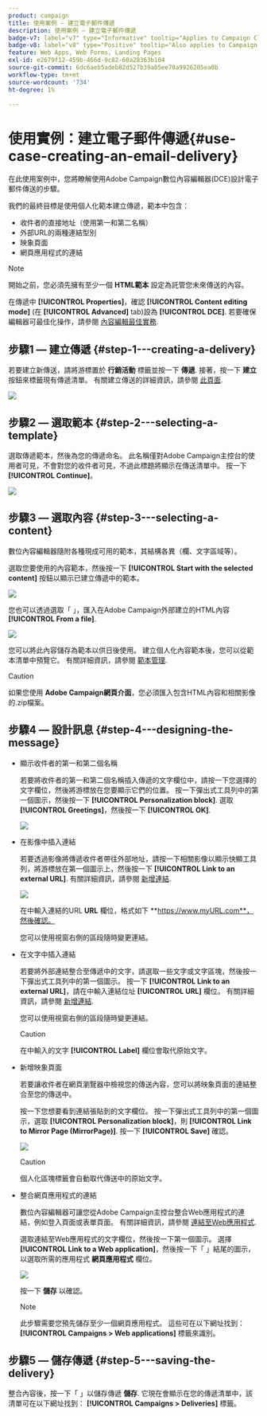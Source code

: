 ```yaml
---
product: campaign
title: 使用案例 — 建立電子郵件傳遞
description: 使用案例 — 建立電子郵件傳遞
badge-v7: label="v7" type="Informative" tooltip="Applies to Campaign Classic v7"
badge-v8: label="v8" type="Positive" tooltip="Also applies to Campaign v8"
feature: Web Apps, Web Forms, Landing Pages
exl-id: e2679f12-459b-466d-9c82-60a28363b104
source-git-commit: 6dc6aeb5adeb82d527b39a05ee70a9926205ea0b
workflow-type: tm+mt
source-wordcount: '734'
ht-degree: 1%

---
```


# 使用實例：建立電子郵件傳遞{#use-case-creating-an-email-delivery}



在此使用案例中，您將瞭解使用Adobe Campaign數位內容編輯器(DCE)設計電子郵件傳送的步驟。

我們的最終目標是使用個人化範本建立傳遞，範本中包含：

* 收件者的直接地址（使用第一和第二名稱）
* 外部URL的兩種連結型別
* 映象頁面
* 網頁應用程式的連結

>[!NOTE]
>
>開始之前，您必須先擁有至少一個 **HTML範本** 設定為託管您未來傳送的內容。
>
>在傳遞中 **[!UICONTROL Properties]**，確認 **[!UICONTROL Content editing mode]** (在 **[!UICONTROL Advanced]** tab)設為 **[!UICONTROL DCE]**. 若要確保編輯器可最佳化操作，請參閱 [內容編輯最佳實務](content-editing-best-practices.md).

## 步驟1 — 建立傳遞 {#step-1---creating-a-delivery}

若要建立新傳送，請將游標置於 **行銷活動** 標籤並按一下 **傳遞**. 接著，按一下 **建立** 按鈕來標籤現有傳遞清單。 有關建立傳送的詳細資訊，請參閱 [此頁面](../../delivery/using/about-email-channel.md).

![](assets/delivery_step_1.png)

## 步驟2 — 選取範本 {#step-2---selecting-a-template}

選取傳遞範本，然後為您的傳遞命名。 此名稱僅對Adobe Campaign主控台的使用者可見，不會對您的收件者可見，不過此標題將顯示在傳送清單中。 按一下&#x200B;**[!UICONTROL Continue]**。

![](assets/dce_delivery_model.png)

## 步驟3 — 選取內容 {#step-3---selecting-a-content}

數位內容編輯器隨附各種現成可用的範本，其結構各異（欄、文字區域等）。

選取您要使用的內容範本，然後按一下 **[!UICONTROL Start with the selected content]** 按鈕以顯示已建立傳遞中的範本。

![](assets/dce_select_model.png)

您也可以透過選取「 」，匯入在Adobe Campaign外部建立的HTML內容 **[!UICONTROL From a file]**.

![](assets/dce_select_from_file_template.png)

您可以將此內容儲存為範本以供日後使用。 建立個人化內容範本後，您可以從範本清單中預覽它。 有關詳細資訊，請參閱 [範本管理](template-management.md).

>[!CAUTION]
>
>如果您使用 **Adobe Campaign網頁介面**，您必須匯入包含HTML內容和相關影像的.zip檔案。

## 步驟4 — 設計訊息 {#step-4---designing-the-message}

* 顯示收件者的第一和第二個名稱

   若要將收件者的第一和第二個名稱插入傳遞的文字欄位中，請按一下您選擇的文字欄位，然後將游標放在您要顯示它們的位置。 按一下彈出式工具列中的第一個圖示，然後按一下 **[!UICONTROL Personalization block]**. 選取 **[!UICONTROL Greetings]**，然後按一下 **[!UICONTROL OK]**.

   ![](assets/dce_personalizationblock_greetings.png)

* 在影像中插入連結

   若要透過影像將傳遞收件者帶往外部地址，請按一下相關影像以顯示快顯工具列，將游標放在第一個圖示上，然後按一下 **[!UICONTROL Link to an external URL]**. 有關詳細資訊，請參閱 [新增連結](editing-content.md#adding-a-link).

   ![](assets/dce_externalpage.png)

   在中輸入連結的URL **URL** 欄位，格式如下 **https://www.myURL.com**，然後確認。

   您可以使用視窗右側的區段隨時變更連結。

* 在文字中插入連結

   若要將外部連結整合至傳遞中的文字，請選取一些文字或文字區塊，然後按一下彈出式工具列中的第一個圖示。 按一下 **[!UICONTROL Link to an external URL]**，請在中輸入連結位址 **[!UICONTROL URL]** 欄位。 有關詳細資訊，請參閱 [新增連結](editing-content.md#adding-a-link).

   您可以使用視窗右側的區段隨時變更連結。

   >[!CAUTION]
   >
   >在中輸入的文字 **[!UICONTROL Label]** 欄位會取代原始文字。

* 新增映象頁面

   若要讓收件者在網頁瀏覽器中檢視您的傳送內容，您可以將映象頁面的連結整合至您的傳送中。

   按一下您想要看到連結張貼到的文字欄位。 按一下彈出式工具列中的第一個圖示，選取 **[!UICONTROL Personalization block]**，則 **[!UICONTROL Link to Mirror Page (MirrorPage)]**. 按一下 **[!UICONTROL Save]** 確認。

   ![](assets/dce_mirrorpage.png)

   >[!CAUTION]
   >
   >個人化區塊標籤會自動取代傳送中的原始文字。

* 整合網頁應用程式的連結

   數位內容編輯器可讓您從Adobe Campaign主控台整合Web應用程式的連結，例如登入頁面或表單頁面。 有關詳細資訊，請參閱 [連結至Web應用程式](editing-content.md#link-to-a-web-application).

   選取連結至Web應用程式的文字欄位，然後按一下第一個圖示。 選擇 **[!UICONTROL Link to a Web application]**，然後按一下「 」結尾的圖示，以選取所需的應用程式 **網頁應用程式** 欄位。

   ![](assets/dce_webapp.png)

   按一下 **儲存** 以確認。

   >[!NOTE]
   >
   >此步驟需要您預先儲存至少一個網頁應用程式。 這些可在以下網址找到： **[!UICONTROL Campaigns > Web applications]** 標籤來識別。

## 步驟5 — 儲存傳遞 {#step-5---saving-the-delivery}

整合內容後，按一下「 」以儲存傳遞 **儲存**. 它現在會顯示在您的傳遞清單中，該清單可在以下網址找到： **[!UICONTROL Campaigns > Deliveries]** 標籤。
